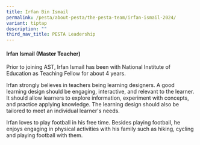```yaml
---
title: Irfan Bin Ismail
permalink: /pesta/about-pesta/the-pesta-team/irfan-ismail-2024/
variant: tiptap
description: ""
third_nav_title: PESTA Leadership
---
```

<h4>Irfan Ismail (Master Teacher)</h4><p>Prior to joining AST, Irfan Ismail has been with National Institute of Education as Teaching Fellow for about 4 years.</p><p>Irfan strongly believes in teachers being learning designers. A good learning design should be engaging, interactive, and relevant to the learner. It should allow learners to explore information, experiment with concepts, and practice applying knowledge. The learning design should also be tailored to meet an individual learner's needs.</p><p>Irfan loves to play football in his free time. Besides playing football, he enjoys engaging in physical activities with his family such as hiking, cycling and playing football with them.</p>